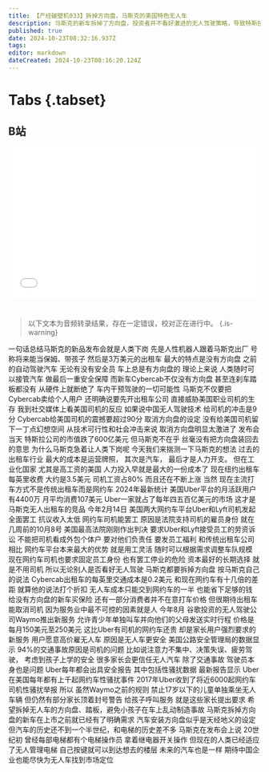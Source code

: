 ```yaml
---
title: 【产经破壁机033】拆掉方向盘，马斯克的美国特色无人车
description: 马斯克的新车拆掉了方向盘，投资者并不看好激进的无人驾驶策略，导致特斯拉股价下跌。但考虑到美国的特殊国情，也许从长期来看，马斯克才是对的。【产经破壁机033】
published: true
date: 2024-10-23T08:32:16.937Z
tags: 
editor: markdown
dateCreated: 2024-10-23T08:16:20.124Z
---
```


# Tabs {.tabset}

## B站

<div style="position: relative; padding: 30% 45%;">
<iframe style="position: absolute; width: 100%; height: 100%; left: 0; top: 0;" src="//player.bilibili.com/player.html?&bvid=BV15DynYvEor&page=1&as_wide=1&high_quality=1&danmaku=1&autoplay=0" scrolling="no" border="0" frameborder="no" framespacing="0" allowfullscreen="true"></iframe>
</div>


#

> 以下文本为音频转录结果，存在一定错误，校对正在进行中。
{.is-warning}

﻿一句话总结马斯克的新品发布会就是人类下岗
先是人性机器人跟着马斯克出厂
号称将来能当保姆、带孩子
然后是3万美元的出租车
最大的特点是没有方向盘
之前的自动驾驶汽车
无论有没有安全员
车上总是有方向盘的
理论上来说
人类随时可以接管汽车
做最后一重安全保障
而新车Cybercab不仅没有方向盘
甚至连刹车踏板都没有
从硬件上就断绝了
车内干预驾驶的一切可能性
马斯克不仅要把Cybercab卖给个人用户
还明确说要先开出租车公司
直接威胁美国职业司机的生存
我到社交媒体上看美国司机的反应
如果说中国无人驾驶技术
给司机的冲击是9分
Cybercab给美国司机的震撼要超过90分
取消方向盘的设定
没有给美国司机留下一丁点幻想空间
从技术可行性和社会冲击来说
取消方向盘明显太激进了
发布会当天
特斯拉公司的市值跌了600亿美元
但马斯克不在乎
丝毫没有把方向盘装回去的意思
为什么马斯克急着让人类下岗呢
今天我们来揣测一下马斯克的想法
过去的出租车行业
最大的成本是运营牌照，
其次是汽车，
最后才是人力开支。
但在工业化国家
尤其是高工资的美国
人力投入早就是最大的一份成本了
现在纽约出租车每英里收费
大约是3.5美元
司机工资占80%
而且还在不断上涨
当然
现在主流打车方式不是传统出租车而是网约车
2024年最新统计
美国Uber平台的月活跃用户有4400万
月平均消费107美元
Uber一家就占了每年四五百亿美元的市场
这才是马斯克无人出租车的竞品
今年2月14日
美国两大网约车平台Uber和Lyft司机发起全面罢工
抗议收入太低
网约车司机能罢工
原因是法院支持司机的雇员身份
就在几周前的10月8号
美国最高法院刚刚作出判决
要求Uber和Lyft接受员工的劳资诉讼
不能把司机看成外包个体户
要对他们负责任
要发员工福利
和传统出租车公司相比
网约车平台本来最大的优势
就是用工灵活
随时可以根据需求调整车队规模
现在网约车司机也要求固定员工身份
也有罢工停业的危险
资本最好的长期选择
就是不用司机
所以无论别人是否看好无人驾驶
马斯克都要拆掉方向盘
按马斯克自己的说法
Cybercab出租车的每英里交通成本是0.2美元
和现在网约车有十几倍的差距
就算他的说法打个折扣
无人车成本只能交到网约车的一半
也能省下足够的钱
给没有方向盘的新车买保险
还有一部分消费者并不在意打车价格
但很期待出租车能取消司机
因为服务业中最不可控的因素就是人
今年8月
谷歌投资的无人驾驶公司Waymo推出新服务
允许青少年单独叫车并向他们的父母发送实时行程
价格是每月150美元至250美元
这比Uber有司机的网约车还贵
却是家长用户强烈要求的新服务
用户愿意高价雇无人车
原因是无人车更安全
美国公路安全管理局的数据显示
94%的交通事故原因是司机的问题
比如说注意力不集中、决策失误、疲劳驾驶，
考虑到孩子上学的安全
很多家长会更信任无人汽车
除了交通事故
驾驶员本身也是问题
Uber每年都会出具安全报告
其中包括性骚扰数据
最新报告显示
Uber在美国每年都有上千起网约车性骚扰事件
2017年Uber收到了将近6000起网约车司机性骚扰举报
所以
虽然Waymo之前的规则
禁止17岁以下的儿童单独乘坐无人车辆
但仍然有部分家长顶着封号警告
给孩子呼叫服务
就是这些家长提出要求
希望拆掉无人车的方向盘、踏板，避免小孩子在车上乱动制造事故
马斯克拆掉方向盘的新车在上市之前就已经有了明确需求
汽车安装方向盘似乎是天经地义的设定
但汽车的历史还不到一个半世纪，和电梯的历史差不多
马斯克在发布会上说
20世纪初
曾经每部电梯都有个电梯操作员
拿着继电器开关操作
但现在的人类已经适应了无人管理电梯
自己按键就可以到达想去的楼层
未来的汽车也是一样
期待中国企业也能尽快为无人车找到市场定位